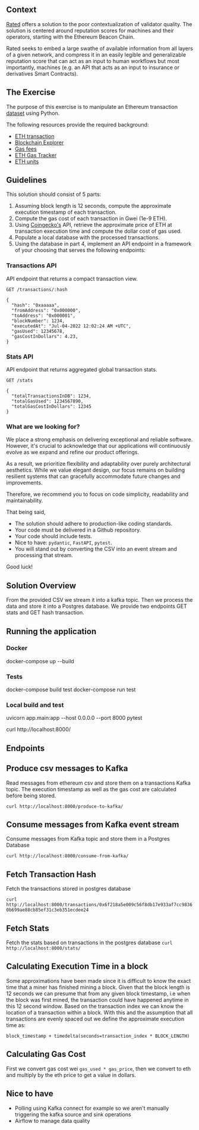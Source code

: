 ## Context

[Rated](rated.network) offers a solution to the poor contextualization of validator quality. The solution is centered around reputation scores for machines and their operators, starting with the Ethereum Beacon Chain.

Rated seeks to embed a large swathe of available information from all layers of a given network, and compress it in an easily legible and generalizable reputation score that can act as an input to human workflows but most importantly, machines (e.g. an API that acts as an input to insurance or derivatives Smart Contracts).

## The Exercise

The purpose of this exercise is to manipulate an Ethereum transaction [dataset](https://github.com/rated-network/coding-challenge/blob/main/ethereum_txs.csv) using Python.

The following resources provide the required background:

- [ETH transaction](https://ethereum.org/en/developers/docs/transactions/)
- [Blockchain Explorer](https://etherscan.io/)
- [Gas fees](https://ethereum.org/en/developers/docs/gas/)
- [ETH Gas Tracker](https://etherscan.io/gastracker)
- [ETH units](https://gwei.io/)

## Guidelines

This solution should consist of 5 parts:

1. Assuming block length is 12 seconds, compute the approximate execution timestamp of each transaction.
2. Compute the gas cost of each transaction in Gwei (1e-9 ETH).
3. Using [Coingecko's](https://www.coingecko.com/en/api/documentation) API, retrieve the approximate price of ETH at transaction execution time and compute the dollar cost of gas used.
4. Populate a local database with the processed transactions.
5. Using the database in part 4, implement an API endpoint in a framework of your choosing that serves the following endpoints:

### Transactions API

API endpoint that returns a compact transaction view.
```
GET /transactions/:hash

{
  "hash": "0xaaaaa",
  "fromAddress": "0x000000",
  "toAddress": "0x000001",
  "blockNumber": 1234,
  "executedAt": "Jul-04-2022 12:02:24 AM +UTC",
  "gasUsed": 12345678,
  "gasCostInDollars": 4.23,
}
```

### Stats API

API endpoint that returns aggregated global transaction stats.
```
GET /stats

{
  "totalTransactionsInDB": 1234,
  "totalGasUsed": 1234567890,
  "totalGasCostInDollars": 12345
}

```

### What are we looking for?
We place a strong emphasis on delivering exceptional and reliable software. However, it's crucial to acknowledge that our applications will continuously evolve as we expand and refine our product offerings.

As a result, we prioritize flexibility and adaptability over purely architectural aesthetics. While we value elegant design, our focus remains on building resilient systems that can gracefully accommodate future changes and improvements.

Therefore, we recommend you to focus on code simplicity, readability and maintainability.

That being said,
* The solution should adhere to production-like coding standards.
* Your code must be delivered in a Github repository.
* Your code should include tests.
* Nice to have: `pydantic`, `FastAPI`, `pytest`.
* You will stand out by converting the CSV into an event stream and processing that stream.

Good luck!

## Solution Overview
From the provided CSV we stream it into a kafka topic. Then we process the data and store it into a Postgres database. We provide two endpoints GET stats and GET hash transaction.

## Running the application
### Docker
docker-compose up --build

### Tests
docker-compose build test
docker-compose run test

### Local build and test
uvicorn app.main:app --host 0.0.0.0 --port 8000
pytest

curl http://localhost:8000/

## Endpoints
## Produce csv messages to Kafka
Read messages from ethereum csv and store them on a transactions Kafka topic. The execution timestamp as well as the gas cost are calculated before being stored.

`curl http://localhost:8000/produce-to-kafka/`

## Consume messages from Kafka event stream
Consume messages from Kafka topic and store them in a Postgres Database

`curl http://localhost:8000/consume-from-kafka/`

## Fetch Transaction Hash
Fetch the transactions stored in postgres database

`curl http://localhost:8000/transactions/0x6f218a5e009c56f8db17e933af7cc98360b699ae88cb85ef31c3eb351ecdee24`

## Fetch Stats
Fetch the stats based on transactions in the postgres database
`curl http://localhost:8000/stats/`

## Calculating Execution Time in a block
Some approximations have been made since it is difficult to know the exact time that a miner has finished mining a block. Given that the block length is 12 seconds we can presume that from any given block timestamp, i.e when the block was first mined, the transaction could have happened anytime in this 12 second window.
Based on the transaction index we can know the location of a transaction within a block. With this and the assumption that all transactions are evenly spaced out we define the approximate execution time as:

`block_timestamp + timedelta(seconds=transaction_index * BLOCK_LENGTH)`

## Calculating Gas Cost
First we convert gas cost wei `gas_used * gas_price`, then we convert to eth and multiply by the eth price to get a value in dollars.

## Nice to have
- Polling using Kafka connect for example so we aren't manually triggering the kafka source and sink operations
- Airflow to manage data quality